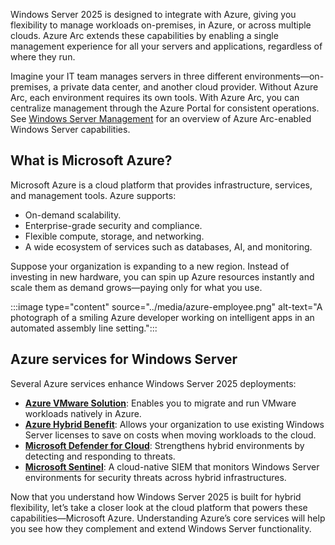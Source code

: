 Windows Server 2025 is designed to integrate with Azure, giving you flexibility to manage workloads on-premises, in Azure, or across multiple clouds. Azure Arc extends these capabilities by enabling a single management experience for all your servers and applications, regardless of where they run.

Imagine your IT team manages servers in three different environments—on-premises, a private data center, and another cloud provider. Without Azure Arc, each environment requires its own tools. With Azure Arc, you can centralize management through the Azure Portal for consistent operations. See [Windows Server Management](/azure/azure-arc/servers/windows-server-management-overview) for an overview of Azure Arc-enabled Windows Server capabilities.

## What is Microsoft Azure?

Microsoft Azure is a cloud platform that provides infrastructure, services, and management tools. Azure supports:
- On-demand scalability.
- Enterprise-grade security and compliance.
- Flexible compute, storage, and networking.
- A wide ecosystem of services such as databases, AI, and monitoring.

Suppose your organization is expanding to a new region. Instead of investing in new hardware, you can spin up Azure resources instantly and scale them as demand grows—paying only for what you use.

:::image type="content" source="../media/azure-employee.png" alt-text="A photograph of a smiling Azure developer working on intelligent apps in an automated assembly line setting.":::

## Azure services for Windows Server

Several Azure services enhance Windows Server 2025 deployments:

- **[Azure VMware Solution](/azure/azure-vmware/introduction)**: Enables you to migrate and run VMware workloads natively in Azure.
- **[Azure Hybrid Benefit](/windows-server/get-started/azure-hybrid-benefit)**: Allows your organization to use existing Windows Server licenses to save on costs when moving workloads to the cloud.
- **[Microsoft Defender for Cloud](/azure/defender-for-cloud/defender-for-cloud-introduction)**: Strengthens hybrid environments by detecting and responding to threats.
- **[Microsoft Sentinel](/azure/sentinel/overview?tabs=defender-portal)**: A cloud-native SIEM that monitors Windows Server environments for security threats across hybrid infrastructures.
 
Now that you understand how Windows Server 2025 is built for hybrid flexibility, let’s take a closer look at the cloud platform that powers these capabilities—Microsoft Azure. Understanding Azure’s core services will help you see how they complement and extend Windows Server functionality.
